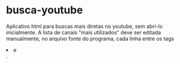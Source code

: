 # busca-youtube
Aplicativo html para buscas mais diretas no youtube, sem abri-lo inicialmente.
A lista de canais "mais utilizados" deve ser editada manualmente, no arquivo fonte do programa, cada linha entre os tags <li> e </li>.
